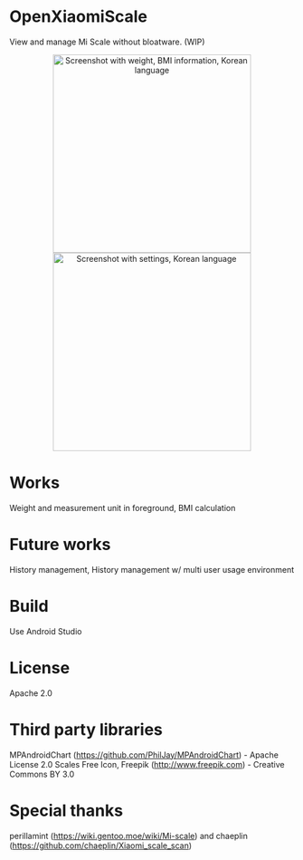 # OpenXiaomiScale
View and manage Mi Scale without bloatware. (WIP)

<p align="center">
  <img src="https://raw.githubusercontent.com/Mnkai/OpenXiaomiScale/master/scr1-ko.jpg" alt="Screenshot with weight, BMI information, Korean language" width="350"/>
  <img src="https://raw.githubusercontent.com/Mnkai/OpenXiaomiScale/master/scr2-ko.jpg" alt="Screenshot with settings, Korean language" width="350"/>
</p>

# Works
Weight and measurement unit in foreground, BMI calculation

# Future works
History management, History management w/ multi user usage environment

# Build
Use Android Studio

# License
Apache 2.0

# Third party libraries
MPAndroidChart (https://github.com/PhilJay/MPAndroidChart) - Apache License 2.0
Scales Free Icon, Freepik (http://www.freepik.com) - Creative Commons BY 3.0

# Special thanks
perillamint (https://wiki.gentoo.moe/wiki/Mi-scale) and chaeplin (https://github.com/chaeplin/Xiaomi_scale_scan)
